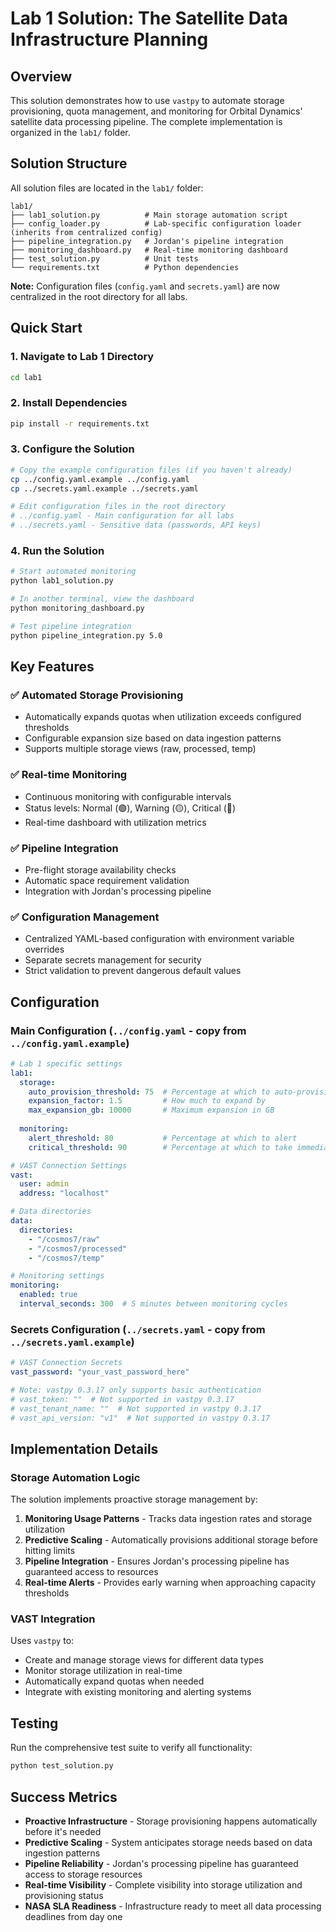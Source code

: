 # Lab 1 Solution: The Satellite Data Infrastructure Planning

## Overview

This solution demonstrates how to use `vastpy` to automate storage provisioning, quota management, and monitoring for Orbital Dynamics' satellite data processing pipeline. The complete implementation is organized in the `lab1/` folder.

## Solution Structure

All solution files are located in the `lab1/` folder:

```
lab1/
├── lab1_solution.py          # Main storage automation script
├── config_loader.py          # Lab-specific configuration loader (inherits from centralized config)
├── pipeline_integration.py   # Jordan's pipeline integration
├── monitoring_dashboard.py   # Real-time monitoring dashboard
├── test_solution.py          # Unit tests
└── requirements.txt          # Python dependencies
```

**Note:** Configuration files (`config.yaml` and `secrets.yaml`) are now centralized in the root directory for all labs.

## Quick Start

### 1. Navigate to Lab 1 Directory
```bash
cd lab1
```

### 2. Install Dependencies
```bash
pip install -r requirements.txt
```

### 3. Configure the Solution
```bash
# Copy the example configuration files (if you haven't already)
cp ../config.yaml.example ../config.yaml
cp ../secrets.yaml.example ../secrets.yaml

# Edit configuration files in the root directory
# ../config.yaml - Main configuration for all labs
# ../secrets.yaml - Sensitive data (passwords, API keys)
```

### 4. Run the Solution
```bash
# Start automated monitoring
python lab1_solution.py

# In another terminal, view the dashboard
python monitoring_dashboard.py

# Test pipeline integration
python pipeline_integration.py 5.0
```

## Key Features

### ✅ Automated Storage Provisioning
- Automatically expands quotas when utilization exceeds configured thresholds
- Configurable expansion size based on data ingestion patterns
- Supports multiple storage views (raw, processed, temp)

### ✅ Real-time Monitoring
- Continuous monitoring with configurable intervals
- Status levels: Normal (🟢), Warning (🟡), Critical (🔴)
- Real-time dashboard with utilization metrics

### ✅ Pipeline Integration
- Pre-flight storage availability checks
- Automatic space requirement validation
- Integration with Jordan's processing pipeline

### ✅ Configuration Management
- Centralized YAML-based configuration with environment variable overrides
- Separate secrets management for security
- Strict validation to prevent dangerous default values

## Configuration

### Main Configuration (`../config.yaml` - copy from `../config.yaml.example`)
```yaml
# Lab 1 specific settings
lab1:
  storage:
    auto_provision_threshold: 75  # Percentage at which to auto-provision
    expansion_factor: 1.5         # How much to expand by
    max_expansion_gb: 10000       # Maximum expansion in GB
  
  monitoring:
    alert_threshold: 80           # Percentage at which to alert
    critical_threshold: 90        # Percentage at which to take immediate action

# VAST Connection Settings
vast:
  user: admin
  address: "localhost"

# Data directories
data:
  directories:
    - "/cosmos7/raw"
    - "/cosmos7/processed"
    - "/cosmos7/temp"

# Monitoring settings
monitoring:
  enabled: true
  interval_seconds: 300  # 5 minutes between monitoring cycles
```

### Secrets Configuration (`../secrets.yaml` - copy from `../secrets.yaml.example`)
```yaml
# VAST Connection Secrets
vast_password: "your_vast_password_here"

# Note: vastpy 0.3.17 only supports basic authentication
# vast_token: ""  # Not supported in vastpy 0.3.17
# vast_tenant_name: ""  # Not supported in vastpy 0.3.17
# vast_api_version: "v1"  # Not supported in vastpy 0.3.17
```

## Implementation Details

### Storage Automation Logic
The solution implements proactive storage management by:
1. **Monitoring Usage Patterns** - Tracks data ingestion rates and storage utilization
2. **Predictive Scaling** - Automatically provisions additional storage before hitting limits
3. **Pipeline Integration** - Ensures Jordan's processing pipeline has guaranteed access to resources
4. **Real-time Alerts** - Provides early warning when approaching capacity thresholds

### VAST Integration
Uses `vastpy` to:
- Create and manage storage views for different data types
- Monitor storage utilization in real-time
- Automatically expand quotas when needed
- Integrate with existing monitoring and alerting systems

## Testing

Run the comprehensive test suite to verify all functionality:

```bash
python test_solution.py
```

## Success Metrics

- **Proactive Infrastructure** - Storage provisioning happens automatically before it's needed
- **Predictive Scaling** - System anticipates storage needs based on data ingestion patterns
- **Pipeline Reliability** - Jordan's processing pipeline has guaranteed access to storage resources
- **Real-time Visibility** - Complete visibility into storage utilization and provisioning status
- **NASA SLA Readiness** - Infrastructure ready to meet all data processing deadlines from day one
